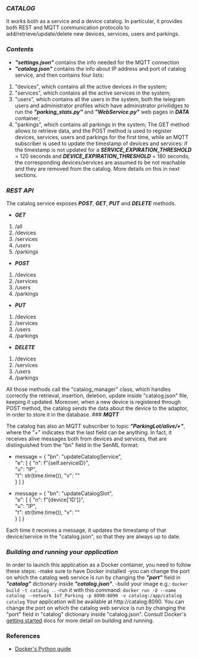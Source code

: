 ### ***CATALOG***
It works both as a service and a device catalog.
In particular, it provides both REST and MQTT communication protocols to add/retrieve/update/delete new devices, services, users and parkings.

### ***Contents***

- ***"settings.json"*** contains the info needed for the MQTT connection
- ***"catalog.json"*** contains the info about IP address and port of catalog service, and then contains four lists:
1. "devices", which contains all the active devices in the system;
2. "services", which contains all the active services in the system;
3. "users", which contains all the users in the system, both the telegram users and administrator profiles which have administrator privilidges to run the ***"parking_stats.py"*** and ***"WebService.py"*** web pages in ***DATA*** container;
4. "parkings", which contains all parkings in the system;
The GET method allows to retrieve data, and the POST method is used to register devices, services, users and parkings for the first time, while an MQTT subscriber is used to update the timestamp of devices and services: if the timestamp is not updated for a ***SERVICE_EXPIRATION_THRESHOLD*** = 120 seconds and ***DEVICE_EXPIRATION_THRESHOLD*** =  180 seconds, the corresponding devices/services are assumed to be not reachable and they are removed from the catalog.
More details on this in next sections.

### ***REST API***
The catalog service exposes ***POST***, ***GET***, ***PUT*** and ***DELETE*** methods.
- ***GET***
1. /all
2. /devices
3. /services
4. /users
5. /parkings

- ***POST***
1. /devices
2. /services
3. /users
4. /parkings

- ***PUT***
1. /devices
2. /services
3. /users
4. /parkings

- ***DELETE***
1. /devices
2. /services
3. /users
4. /parkings

All those methods call the "catalog_manager" class, which handles correctly the retrieval, insertion, deletion, update inside "catalog.json" file, keeping it updated.
Moreover, when a new device is registered through POST method, the catalog sends the data about the device to the adaptor, in order to store it in the database.
### ***MQTT***

The catalog has also an MQTT subscriber to topic ***"ParkingLot/alive/+"***, where the "+" indicates that the last field can be anything. In fact, it receives alive messages both from devices and services, that are distinguished from the "bn" field in the SenML format:

- message = {
                        "bn": "updateCatalogService",  
                        "e": [
                            {
                                "n": f"{self.serviceID}",  
                                "u": "IP",  
                                "t": str(time.time()), 
                                "v": ""  
                            }
                        ]
            }

- message = {
                        "bn": "updateCatalogSlot",  
                        "e": [
                            {
                                "n": f"{device['ID']}",  
                                "u": "IP",  
                                "t": str(time.time()), 
                                "v": ""  
                            }
                        ]
            }

Each time it receives a message, it updates the timestamp of that device/service in the "catalog.json", so that they are always up to date.
### ***Building and running your application***
In order to launch this application as a Docker container, you need to follow these steps:
-make sure to have Docker installed
-you can change the port on which the catalog web service is run by changing the ***"port"*** field in ***"catalog"*** dictionary inside ***"catalog.json"***.
-build your image e.g.: `docker build -t catalog .`.
-run it with this command: `docker run -d --name catalog --network IoT_Parking -p 8090:8090 -v catalog:/app/catalog catalog`
Your application will be available at http://catalog:8090.
You can change the port on which the catalog web service is run by changing the "port" field in "catalog" dictionary inside "catalog.json".
Consult Docker's [getting started](https://docs.docker.com/)
docs for more detail on building and running.

### References
* [Docker's Python guide](https://docs.docker.com/language/python/)